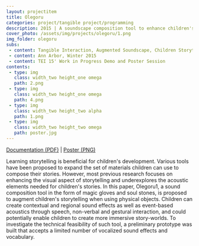 ```yaml
---
layout: projectitem
title: Olegoru 
categories: project/tangible project/programming
description: 2015 | A soundscape composition tool to enhance children's imaginiative storytelling with tangible objects
cover_photo: /assets/img/projects/olegoru/1.png
img_folder: olegoru 
subs:
 - content: Tangible Interaction, Augmented Soundscape, Children Storytelling 
 - content: Ann Arbor, Winter 2015
 - content: TEI 15' Work in Progress Demo and Poster Session
contents:
 - type: img
   class: width_two height_one omega
   path: 2.png
 - type: img
   class: width_two height_one omega
   path: 4.png
 - type: img
   class: width_two height_two alpha
   path: 1.png
 - type: img
   class: width_two height_two omega
   path: poster.jpg
---
```

<p class="doc-link"><a class="doc-link" href="http://dl.acm.org./citation.cfm?id=2687895" target="_blank">Documentation (PDF)</a> | <a class="doc-link" href="{{ site.baseurl }}/assets/doc/projects/olegoru/poster.png" target="_blank">Poster (PNG)</a></p>

<p class="detail">Learning storytelling is beneficial for children's development. Various tools have been proposed to expand the set of materials children can use to compose their stories. However, most previous research focuses on enhancing the visual aspect of storytelling and underexplores the acoustic elements needed for children's stories. In this paper, Olegoru1, a sound composition tool in the form of magic gloves and soul stones, is proposed to augment children's storytelling when using physical objects. Children can create contextual and regional sound effects as well as event-based acoustics through speech, non-verbal and gestural interaction, and could potentially enable children to create more immersive story-worlds. To investigate the technical feasibility of such tool, a preliminary prototype was built that accepts a limited number of vocalized sound effects and vocabulary.</p>
